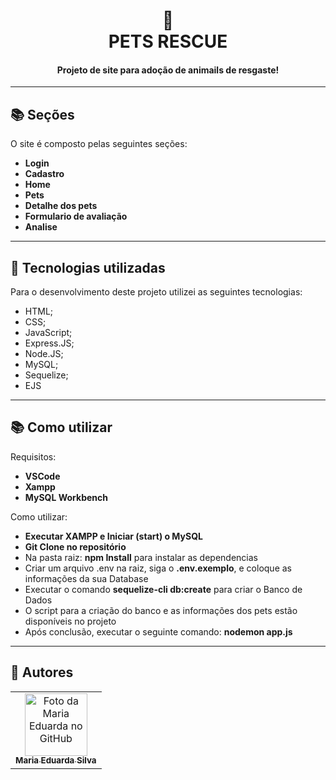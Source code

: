 <h1 align="center">
  🚀<br>PETS RESCUE
</h1>

<h4 align="center">
  Projeto de site para adoção de animails de resgaste!
</h4>

---

## 📚 Seções
O site é composto pelas seguintes seções:
- **Login**
- **Cadastro**
- **Home**
- **Pets**
- **Detalhe dos pets**
- **Formulario de avaliação**
- **Analise**

---

## 💼 Tecnologias utilizadas
Para o desenvolvimento deste projeto utilizei as seguintes tecnologias:
- HTML;
- CSS;
- JavaScript;
- Express.JS;
- Node.JS;
- MySQL;
- Sequelize;
- EJS

---

## 📚 Como utilizar
Requisitos:
- **VSCode**
- **Xampp**
- **MySQL Workbench**

Como utilizar:
- **Executar XAMPP e Iniciar (start) o MySQL**
- **Git Clone no repositório**
- Na pasta raiz: **npm Install** para instalar as dependencias
- Criar um arquivo .env na raiz, siga o **.env.exemplo**, e coloque as informações da sua Database
- Executar o comando **sequelize-cli db:create** para criar o Banco de Dados 
- O script para a criação do banco e as informações dos pets estão disponíveis no projeto
- Após conclusão, executar o seguinte comando: **nodemon app.js**

---

## 🚀 Autores<br>
<table>
  <tr>
    <td align="center">
      <a href="https://github.com/eimaduh">
        <img src="https://avatars.githubusercontent.com/u/101116425?v=4" width="100px;" alt="Foto da Maria Eduarda no GitHub"/><br>
        <sub>
          <b>Maria Eduarda Silva</b>
        </sub>
      </a><br>
    </td>
